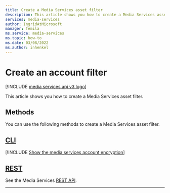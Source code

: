 ```yaml
---
title: Create a Media Services asset filter
description: This article shows you how to create a Media Services asset filter.
services: media-services
author: IngridAtMicrosoft
manager: femila
ms.service: media-services
ms.topic: how-to
ms.date: 03/08/2022
ms.author: inhenkel
---
```

# Create an account filter

[!INCLUDE [media services api v3 logo](./includes/v3-hr.md)]

This article shows you how to create a Media Services asset filter.

<!-- NOTE: The following are in the includes folder and are reused in other How To articles. All task based content should be in the includes folder with the task- prefix prepended to the file name. -->

## Methods

You can use the following methods to create a Media Services asset filter.

## [CLI](#tab/cli/)

[!INCLUDE [Show the media services account encryption](./includes/task-create-asset-filter-cli.md)]

## [REST](#tab/rest/)

See the Media Services [REST API](/rest/api/media/asset-filters/create-or-update).

---
